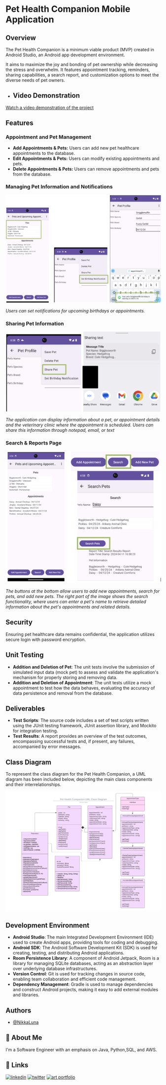 # Pet Health Companion Mobile Application

## Overview

The Pet Health Companion is a minimum viable product (MVP) created in Android Studio, an Android app development environment. 

It aims to maximize the joy and bonding of pet ownership while decreasing the stress and overwhelm. It features appointment tracking, reminders, sharing capabilities, a search report, and customization options to meet the diverse needs of pet owners. 

- ## Video Demonstration

[Watch a video demonstration of the project](https://youtu.be/DzeBmGI4DZ0)

## Features

### Appointment and Pet Management

- **Add Appointments & Pets:** Users can add new pet healthcare appointments to the database.
- **Edit Appointments & Pets:** Users can modify existing appointments and pets.
- **Delete Appointments & Pets:** Users can remove appointments and pets from the database.


### Managing Pet Information and Notifications

![Pet Health Companion Notification](https://github.com/NikkaLuna/Pet_Health_Companion_Android_App/blob/master/Notifications.png)

*Users can set notifications for upcoming birthdays or appointments.*


### Sharing Pet Information

![Share Pet Functionality](https://github.com/NikkaLuna/Pet_Health_Companion_Android_App/blob/master/SharePet.png)

*The application can display information about a pet, or appointment details and the veterinary clinic where the appointment is scheduled. Users can share this information through notepad, email, or text*


### Search & Reports Page

![Pet Health Companion Interface](https://github.com/NikkaLuna/Pet_Health_Companion_Android_App/blob/master/SearchReport.png)

*The buttons at the bottom allow users to add new appointments, search for pets, and add new pets. The right part of the image shows the search functionality, where users can enter a pet's name to retrieve detailed information about the pet's appointments and related details.*

## Security

Ensuring pet healthcare data remains confidential, the application utilizes secure login with password encryption. 

## Unit Testing

- **Addition and Deletion of Pet**: The unit tests involve the submission of simulated input data (mock pet) to assess and validate the application's mechanism for properly storing and removing data.
- **Addition and Deletion of Appointment**: The unit tests utilize a mock appointment to test how the data behaves, evaluating the accuracy of data persistence and removal from the database.

## Deliverables

- **Test Scripts**: The source code includes a set of test scripts written using the JUnit testing framework, JUnit assertion library, and Mockito for integration testing.
- **Test Results**: A report provides an overview of the test outcomes, encompassing successful tests and, if present, any failures, accompanied by error messages.

## Class Diagram

To represent the class diagram for the Pet Health Companion, a UML diagram has been included below, depicting the main class components and their interrelationships.

![UML Diagram](https://github.com/NikkaLuna/Pet_Health_Companion_Android_App/blob/master/Pet%20Health%20Companion%20Class%20Diagram.jpeg)

## Development Environment

- **Android Studio**: The main Integrated Development Environment (IDE) used to create Android apps, providing tools for coding and debugging.
- **Android SDK**: The Android Software Development Kit (SDK) is used for creating, testing, and distributing Android applications.
- **Room Persistence Library**: A component of Android Jetpack, Room is a library for managing SQLite databases, acting as an abstraction layer over underlying database infrastructures.
- **Version Control**: Git is used for tracking changes in source code, enabling team collaboration and efficient code management.
- **Dependency Management**: Gradle is used to manage dependencies and construct Android projects, making it easy to add external modules and libraries.

## Authors

- [@NikkaLuna](https://github.com/NikkaLuna)


## 🚀 About Me
I'm a Software Engineer with an emphasis on Java, Python,SQL, and AWS.  


## 🔗 Links
[![linkedin](https://img.shields.io/badge/linkedin-0A66C2?style=for-the-badge&logo=linkedin&logoColor=white)](https://www.linkedin.com/in/andrea-hayes-msml/)
[![twitter](https://img.shields.io/badge/twitter-1DA1F2?style=for-the-badge&logo=twitter&logoColor=white)](https://twitter.com/AHayes_Ninja_)
[![art portfolio](https://img.shields.io/badge/my_art-888?style=for-the-badge&logo=ko-fi&logoColor=white)](https://andreachristinehayes.wixsite.com/andreahayesart/)

